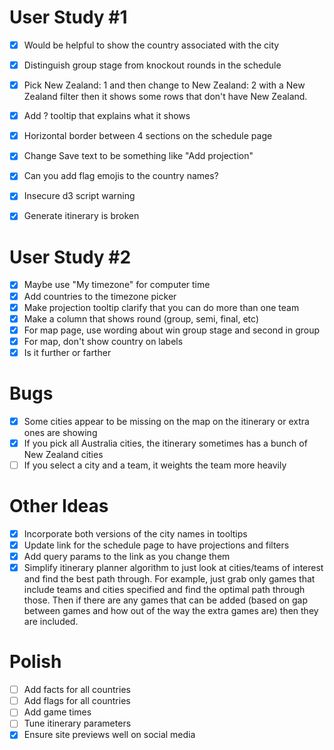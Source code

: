 # User Study #1

- [x] Would be helpful to show the country associated with the city
- [x] Distinguish group stage from knockout rounds in the schedule
- [x] Pick New Zealand: 1 and then change to New Zealand: 2 with a
New Zealand filter then it shows some rows that don't have New
Zealand.
- [x] Add ? tooltip that explains what it shows
- [x] Horizontal border between 4 sections on the schedule page
- [x] Change Save text to be something like "Add projection"

- [x] Can you add flag emojis to the country names?
- [x] Insecure d3 script warning
- [x] Generate itinerary is broken

# User Study #2

- [x] Maybe use "My timezone" for computer time
- [x] Add countries to the timezone picker
- [x] Make projection tooltip clarify that you can do more than one team
- [x] Make a column that shows round (group, semi, final, etc)
- [x] For map page, use wording about win group stage and second in group
- [x] For map, don't show country on labels
- [x] Is it further or farther

# Bugs

- [x] Some cities appear to be missing on the map on the itinerary or extra
ones are showing
- [x] If you pick all Australia cities, the itinerary sometimes has a
bunch of New Zealand cities
- [ ] If you select a city and a team, it weights the team more heavily

# Other Ideas

- [x] Incorporate both versions of the city names in tooltips
- [x] Update link for the schedule page to have projections and filters
- [x] Add query params to the link as you change them
- [x] Simplify itinerary planner algorithm to just look at cities/teams of
  interest and find the best path through. For example, just grab only games
  that include teams and cities specified and find the optimal path through
  those. Then if there are any games that can be added (based on gap between
  games and how out of the way the extra games are) then they are included.

# Polish

- [ ] Add facts for all countries
- [ ] Add flags for all countries
- [ ] Add game times
- [ ] Tune itinerary parameters
- [x] Ensure site previews well on social media